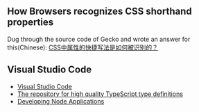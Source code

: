 ## How Browsers recognizes CSS shorthand properties
Dug through the source code of Gecko and wrote an answer for this(Chinese): [CSS中属性的快捷写法是如何被识别的？](http://www.zhihu.com/question/29973122/answer/46405754)

## Visual Studio Code

* [Visual Studio Code](http://dailyjs.com/2015/04/30/visual-studio-code/)
* [The repository for high quality TypeScript type definitions](https://github.com/borisyankov/DefinitelyTyped)
* [Developing Node Applications](https://code.visualstudio.com/Docs/nodejs)